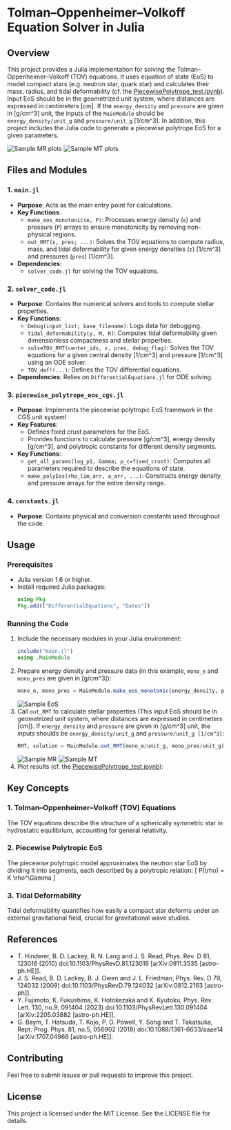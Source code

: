# Tolman–Oppenheimer–Volkoff Equation Solver in Julia

## Overview

This project provides a Julia implementation for solving the Tolman–Oppenheimer–Volkoff (TOV) equations.
It uses equation of state (EoS) to model compact stars (e.g. neutron star, quark star) and calculates their mass, radius, and tidal deformability (cf. the [PiecewisePolytrope_test.ipynb](PiecewisePolytrope_test.ipynb)).
Input EoS should be in the geometrized unit system, where distances are expressed in centimeters [cm].
If the `energy_density` and `pressure` are given in [g/cm^3] unit, the inputs of the `MainModule` should be `energy_density/unit_g` and `pressure/unit_g` [1/cm^3].
In addition, this project includes the Julia code to generate a piecewise polytrope EoS for a given parameters.
  
  ![Sample MR plots](fig/PiecewisePolys_MR.png)
  ![Sample MT plots](fig/PiecewisePolys_MT.png)

## Files and Modules

### 1. `main.jl`
- **Purpose**: Acts as the main entry point for calculations.
- **Key Functions**:
  - `make_eos_monotonic(e, P)`: Processes energy density (`e`) and pressure (`P`) arrays to ensure monotonicity by removing non-physical regions.
  - `out_RMT(ε, pres; ...)`: Solves the TOV equations to compute radius, mass, and tidal deformability for given energy densities  (`ε`) [1/cm^3] and pressures (`pres`) [1/cm^3].
- **Dependencies**: 
  - `solver_code.jl` for solving the TOV equations.

### 2. `solver_code.jl`
- **Purpose**: Contains the numerical solvers and tools to compute stellar properties.
- **Key Functions**:
  - `Debug(input_list; base_filename)`: Logs data for debugging.
  - `tidal_deformability(y, M, R)`: Computes tidal deformability given dimensionless compactness and stellar properties.
  - `solveTOV_RMT(center_idx, ε, pres, debug_flag)`: Solves the TOV equations for a given central density [1/cm^3] and pressure [1/cm^3] using an ODE solver.
  - `TOV_def!(...)`: Defines the TOV differential equations.
- **Dependencies**: Relies on `DifferentialEquations.jl` for ODE solving.

### 3. `piecewise_polytrope_eos_cgs.jl`
- **Purpose**: Implements the piecewise polytropic EoS framework in the CGS unit system!
- **Key Features**:
  - Defines fixed crust parameters for the EoS.
  - Provides functions to calculate pressure [g/cm^3], energy density [g/cm^3], and polytropic constants for different density segments.
- **Key Functions**:
  - `get_all_params(log_p1, Gamma; p_c=fixed_crust)`: Computes all parameters required to describe the equations of state.
  - `make_polyEos(rho_lim_arr, a_arr, ...)`: Constructs energy density and pressure arrays for the entire density range.

### 4. `constants.jl`
- **Purpose**: Contains physical and conversion constants used throughout the code.

## Usage

### Prerequisites
- Julia version 1.6 or higher.
- Install required Julia packages:
  ```julia
  using Pkg
  Pkg.add(["DifferentialEquations", "Dates"])
  ```

### Running the Code
1. Include the necessary modules in your Julia environment:
   ```julia
   include("main.jl")
   using .MainModule
   ```
2. Prepare energy density and pressure data (in this example, `mono_e` and `mono_pres` are given in [g/cm^3]):
   ```julia
   mono_e, mono_pres = MainModule.make_eos_monotonic(energy_density, pressure)
   ```
   ![Sample EoS](fig/KF_EoS.png)
3. Call `out_RMT` to calculate stellar properties (This input EoS should be in geometrized unit system, where distances are expressed in centimeters [cm]).
   If `energy_density` and `pressure` are given in [g/cm^3] unit, the inputs shoulds be `energy_density/unit_g` and `pressure/unit_g [1/cm^3]`:
   ```julia
   RMT, solution = MainModule.out_RMT(mono_e/unit_g, mono_pres/unit_g)
   ```
   ![Sample MR](fig/KF_MR.png)
   ![Sample MT](fig/KF_MT.png)
4. Plot results (cf. the [PiecewisePolytrope_test.ipynb](PiecewisePolytrope_test.ipynb)):

## Key Concepts

### 1. Tolman–Oppenheimer–Volkoff (TOV) Equations
The TOV equations describe the structure of a spherically symmetric star in hydrostatic equilibrium, accounting for general relativity.

### 2. Piecewise Polytropic EoS
The piecewise polytropic model approximates the neutron star EoS by dividing it into segments, each described by a polytropic relation:
\[ P(\rho) = K \rho^\Gamma \]

### 3. Tidal Deformability
Tidal deformability quantifies how easily a compact star deforms under an external gravitational field, crucial for gravitational wave studies.

## References
- T. Hinderer, B. D. Lackey, R. N. Lang and J. S. Read, Phys. Rev. D 81, 123016 (2010)
doi:10.1103/PhysRevD.81.123016 [arXiv:0911.3535 [astro-ph.HE]].
- J. S. Read, B. D. Lackey, B. J. Owen and J. L. Friedman, Phys. Rev. D 79, 124032 (2009)
doi:10.1103/PhysRevD.79.124032 [arXiv:0812.2163 [astro-ph]].
- Y. Fujimoto, K. Fukushima, K. Hotokezaka and K. Kyutoku, Phys. Rev. Lett. 130, no.9, 091404 (2023)
doi:10.1103/PhysRevLett.130.091404 [arXiv:2205.03882 [astro-ph.HE]].
- G. Baym, T. Hatsuda, T. Kojo, P. D. Powell, Y. Song and T. Takatsuka, Rept. Prog. Phys. 81, no.5,
056902 (2018) doi:10.1088/1361-6633/aaae14 [arXiv:1707.04966 [astro-ph.HE]].
## Contributing
Feel free to submit issues or pull requests to improve this project.

## License
This project is licensed under the MIT License. See the LICENSE file for details.
